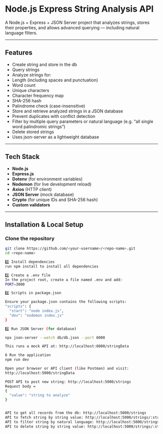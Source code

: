 # Node.js Express String Analysis API

A Node.js + Express + JSON Server project that analyzes strings, stores their properties, and allows advanced querying — including natural language filters.

---

## Features
- Create string and store in the db
- Query strings
- Analyze strings for:
- Length (including spaces and punctuation)
- Word count
- Unique characters
- Character frequency map
- SHA-256 hash
- Palindrome check (case-insensitive)
- Store and retrieve analyzed strings in a JSON database
- Prevent duplicates with conflict detection
- Filter by multiple query parameters or natural language (e.g. “all single word palindromic strings”)
- Delete stored strings
- Uses json-server as a lightweight database

---

## Tech Stack
- **Node.js**
- **Express.js**
- **Dotenv** (for environment variables)
- **Nodemon** (for live development reload)
- **Axios** (HTTP client)
- **JSON Server** (mock database)
- **Crypto** (for unique IDs and SHA-256 hash)
- **Custom validators**

---



## Installation & Local Setup

### Clone the repository
```bash
git clone https://github.com/<your-username>/<repo-name>.git
cd <repo-name>

2️⃣ Install dependencies
run npm install to install all dependencies

3️⃣ Create a .env file
In the project root, create a file named .env and add:
PORT=3000

4️⃣ Scripts in package.json

Ensure your package.json contains the following scripts:
"scripts": {
  "start": "node index.js",
  "dev": "nodemon index.js"
}

5️⃣ Run JSON Server (for database)

npx json-server --watch db/db.json --port 6000

This runs a mock API at: http://localhost:6000/stringData

6 Run the application
npm run dev

Open your browser or API client (like Postman) and visit:
http://localhost:5000/stringData

POST API to post new string: http://localhost:5000/strings
Request body =
{
  "value": "string to analyze"
}


API to get all records from the db: http://localhost:5000/strings
API to fetch string by string value: http://localhost:5000/strings/:string_value
API to filter string by natural language: http://localhost:5000/strings/filter-by-natural-language
API to delete string by string value: http://localhost:5000/strings/:string_value


